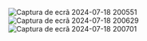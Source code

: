 ![Captura de ecrã 2024-07-18 200551](https://github.com/user-attachments/assets/a163caab-4845-41ab-8746-fe1293de2b48)
![Captura de ecrã 2024-07-18 200629](https://github.com/user-attachments/assets/e4817892-3e1a-4fc9-8775-205aac2b2cab)
![Captura de ecrã 2024-07-18 200701](https://github.com/user-attachments/assets/a44c1dad-a4be-4d12-a306-8415629635d5)
